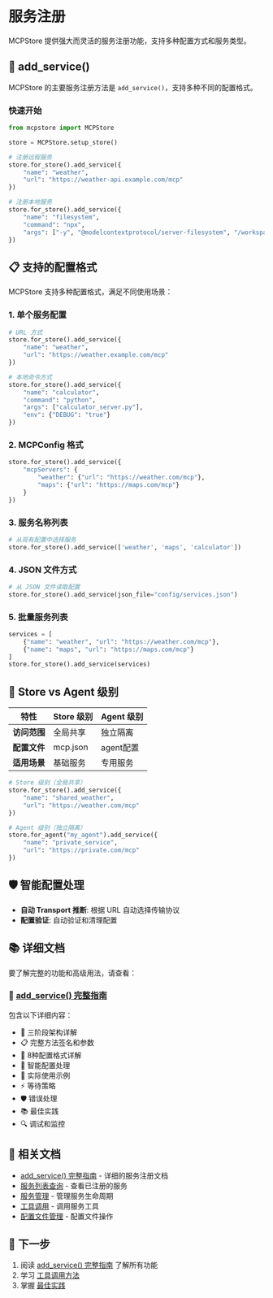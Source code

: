 # 服务注册

MCPStore 提供强大而灵活的服务注册功能，支持多种配置方式和服务类型。

## 🚀 add_service()

MCPStore 的主要服务注册方法是 `add_service()`，支持多种不同的配置格式。

### 快速开始

```python
from mcpstore import MCPStore

store = MCPStore.setup_store()

# 注册远程服务
store.for_store().add_service({
    "name": "weather",
    "url": "https://weather-api.example.com/mcp"
})

# 注册本地服务
store.for_store().add_service({
    "name": "filesystem",
    "command": "npx",
    "args": ["-y", "@modelcontextprotocol/server-filesystem", "/workspace"]
})

```

## 📋 支持的配置格式

MCPStore 支持多种配置格式，满足不同使用场景：

### 1. 单个服务配置
```python
# URL 方式
store.for_store().add_service({
    "name": "weather",
    "url": "https://weather.example.com/mcp"
})

# 本地命令方式
store.for_store().add_service({
    "name": "calculator",
    "command": "python",
    "args": ["calculator_server.py"],
    "env": {"DEBUG": "true"}
})
```

### 2. MCPConfig 格式
```python
store.for_store().add_service({
    "mcpServers": {
        "weather": {"url": "https://weather.com/mcp"},
        "maps": {"url": "https://maps.com/mcp"}
    }
})
```

### 3. 服务名称列表
```python
# 从现有配置中选择服务
store.for_store().add_service(['weather', 'maps', 'calculator'])
```

### 4. JSON 文件方式
```python
# 从 JSON 文件读取配置
store.for_store().add_service(json_file="config/services.json")
```

### 5. 批量服务列表
```python
services = [
    {"name": "weather", "url": "https://weather.com/mcp"},
    {"name": "maps", "url": "https://maps.com/mcp"}
]
store.for_store().add_service(services)
```

## 🎯 Store vs Agent 级别

| 特性 | Store 级别 | Agent 级别 |
|------|------------|------------|
| **访问范围** | 全局共享 | 独立隔离 |
| **配置文件** | mcp.json | agent配置 |
| **适用场景** | 基础服务 | 专用服务 |

```python
# Store 级别（全局共享）
store.for_store().add_service({
    "name": "shared_weather",
    "url": "https://weather.com/mcp"
})

# Agent 级别（独立隔离）
store.for_agent("my_agent").add_service({
    "name": "private_service",
    "url": "https://private.com/mcp"
})
```


## 🛡️ 智能配置处理

- **自动 Transport 推断**: 根据 URL 自动选择传输协议
- **配置验证**: 自动验证和清理配置

## 📚 详细文档

要了解完整的功能和高级用法，请查看：

### 📖 [add_service() 完整指南](add-service.md)

包含以下详细内容：
- 🚀 三阶段架构详解
- 📋 完整方法签名和参数
- 🎯 8种配置格式详解
- 🔧 智能配置处理
- 🚀 实际使用示例
- ⚡ 等待策略
- 🛡️ 错误处理
- 📚 最佳实践
- 🔍 调试和监控

## 🔗 相关文档

- [add_service() 完整指南](add-service.md) - 详细的服务注册文档
- [服务列表查询](../listing/list-services.md) - 查看已注册的服务
- [服务管理](../management/service-management.md) - 管理服务生命周期
- [工具调用](../../tools/usage/call-tool.md) - 调用服务工具
- [配置文件管理](../../cli/configuration.md) - 配置文件操作

## 🎯 下一步

1. 阅读 [add_service() 完整指南](add-service.md) 了解所有功能
2. 学习 [工具调用方法](../../tools/usage/call-tool.md)
3. 掌握 [最佳实践](../../advanced/best-practices.md)
